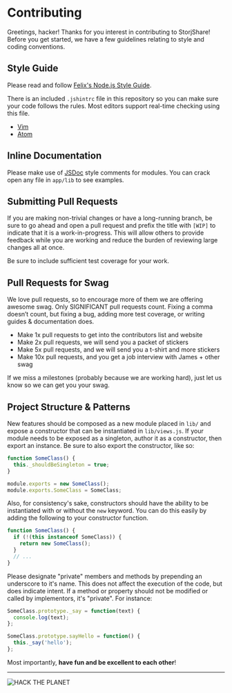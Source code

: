 Contributing
============

Greetings, hacker! Thanks for you interest in contributing to StorjShare!
Before you get started, we have a few guidelines relating to style and coding
conventions.

Style Guide
-----------

Please read and follow
[Felix's Node.js Style Guide](https://github.com/felixge/node-style-guide).

There is an included `.jshintrc` file in this repository so you can make sure
your code follows the rules. Most editors support real-time checking using this
file.

* [Vim](https://github.com/walm/jshint.vim)
* [Atom](https://atom.io/packages/atom-jshint)

Inline Documentation
--------------------

Please make use of [JSDoc](http://usejsdoc.org/) style comments for modules.
You can crack open any file in `app/lib` to see examples.

Submitting Pull Requests
------------------------

If you are making non-trivial changes or have a long-running branch, be sure to
go ahead and open a pull request and prefix the title with `[WIP]` to indicate
that it is a work-in-progress. This will allow others to provide feedback while
you are working and reduce the burden of reviewing large changes all at once.

Be sure to include sufficient test coverage for your work.

Pull Requests for Swag
----------------------
We love pull requests, so to encourage more of them we are offering
awesome swag. Only SIGNIFICANT pull requests count. Fixing a comma
doesn’t count, but fixing a bug, adding more test coverage, or writing
guides & documentation does.

- Make 1x pull requests to get into the contributors list and website
- Make 2x pull requests, we will send you a packet of stickers
- Make 5x pull requests, and we will send you a t-shirt and more stickers
- Make 10x pull requests, and you get a job interview with James + other swag

If we miss a milestones (probably because we are working hard), just let
us know so we can get you your swag. 

Project Structure & Patterns
----------------------------

New features should be composed as a new module placed in `lib/` and expose a
constructor that can be instantiated in `lib/views.js`. If your module needs to
be exposed as a singleton, author it as a constructor, then export an instance.
Be sure to also export the constructor, like so:

```js
function SomeClass() {
  this._shouldBeSingleton = true;
}

module.exports = new SomeClass();
module.exports.SomeClass = SomeClass;
```

Also, for consistency's sake, constructors should have the ability to be
instantiated with or without the `new` keyword. You can do this easily by
adding the following to your constructor function.

```js
function SomeClass() {
  if (!(this instanceof SomeClass)) {
    return new SomeClass();
  }
  // ...
}
```

Please designate "private" members and methods by prepending an underscore to
it's name. This does not affect the execution of the code, but does indicate
intent. If a method or property should not be modified or called by
implementors, it's "private". For instance:

```js
SomeClass.prototype._say = function(text) {
  console.log(text);
};

SomeClass.prototype.sayHello = function() {
  this._say('hello');
};
```

Most importantly, **have fun and be excellent to each other**!

---

![HACK THE PLANET](https://i.giphy.com/14kdiJUblbWBXy.gif)
